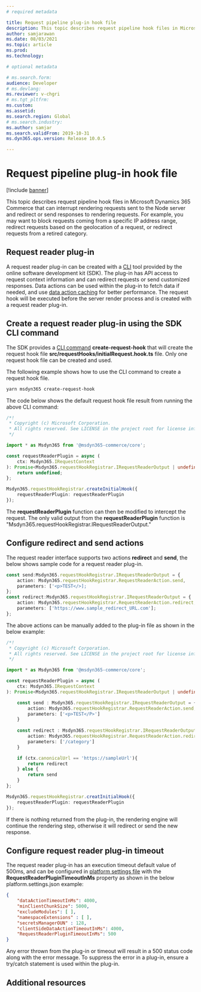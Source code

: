 ```yaml
---
# required metadata

title: Request pipeline plug-in hook file
description: This topic describes request pipeline hook files in Microsoft Dynamics 365 Commerce that can interrupt rendering requests sent to the Node server and redirect or send responses to rendering requests. 
author: samjarawan
ms.date: 08/03/2021
ms.topic: article
ms.prod: 
ms.technology: 

# optional metadata

# ms.search.form: 
audience: Developer
# ms.devlang: 
ms.reviewer: v-chgri
# ms.tgt_pltfrm: 
ms.custom: 
ms.assetid: 
ms.search.region: Global
# ms.search.industry: 
ms.author: samjar
ms.search.validFrom: 2019-10-31
ms.dyn365.ops.version: Release 10.0.5

---
```


# Request pipeline plug-in hook file

[!include [banner](../includes/banner.md)]

This topic describes request pipeline hook files in Microsoft Dynamics 365 Commerce that can interrupt rendering requests sent to the Node server and redirect or send responses to rendering requests. For example, you may want to block requests coming from a specific IP address range, redirect requests based on the geolocation of a request, or redirect requests from a retired category. 

## Request reader plug-in

A request reader plug-in can be created with a [CLI](cli-command-reference) tool provided by the online software development kit (SDK). The plug-in has API access to request context information and can redirect requests or send customized responses. Data actions can be used within the plug-in to fetch data if needed, and use [data action caching](data-action-cache-settings.md) for better performance. The request hook will be executed before the server render process and is created with a request reader plug-in.

## Create a request reader plug-in using the SDK CLI command

The SDK provides a [CLI command](cli-command-reference) **create-request-hook** that will create the request hook file **src/requestHooks/initialRequest.hook.ts** file. Only one request hook file can be created and used.  

The following example shows how to use the CLI command to create a request hook file.

```bash
yarn msdyn365 create-request-hook
```

The code below shows the default request hook file result from running the above CLI command:
```ts
/*!
 * Copyright (c) Microsoft Corporation.
 * All rights reserved. See LICENSE in the project root for license information.
 */

import * as Msdyn365 from '@msdyn365-commerce/core';

const requestReaderPlugin = async (
    ctx: Msdyn365.IRequestContext
): Promise<Msdyn365.requestHookRegistrar.IRequestReaderOutput | undefined> => {
    return undefined;
};

Msdyn365.requestHookRegistrar.createInitialHook({
    requestReaderPlugin: requestReaderPlugin
});
```

The **requestReaderPlugin** function can then be modified to intercept the request. The only valid output from the **requestReaderPlugin** function is "Msdyn365.requestHookRegistrar.IRequestReaderOutput."

## Configure redirect and send actions

The request reader interface supports two actions **redirect** and **send**, the below shows sample code for a request reader plug-in.

```ts
const send:Msdyn365.requestHookRegistrar.IRequestReaderOutput = {
    action: Msdyn365.requestHookRegistrar.RequestReaderAction.send,
    parameters: ['<p>TEST</>];
};
const redirect:Msdyn365.requestHookRegistrar.IRequestReaderOutput = {
    action: Msdyn365.requestHookRegistrar.RequestReaderAction.redirect,
    parameters: ['https://www.sample_redirect_URL.com'];
};
```
The above actions can be manually added to the plug-in file as shown in the below example:

```ts
/*!
 * Copyright (c) Microsoft Corporation.
 * All rights reserved. See LICENSE in the project root for license information.
 */

import * as Msdyn365 from '@msdyn365-commerce/core';

const requestReaderPlugin = async (
    ctx: Msdyn365.IRequestContext
): Promise<Msdyn365.requestHookRegistrar.IRequestReaderOutput | undefined> => {

    const send : Msdyn365.requestHookRegistrar.IRequestReaderOutput = {
        action: Msdyn365.requestHookRegistrar.RequestReaderAction.send,
        parameters: ['<p>TEST</P>']
    }
    
    const redirect : Msdyn365.requestHookRegistrar.IRequestReaderOutput = {
        action: Msdyn365.requestHookRegistrar.RequestReaderAction.redirect,
        parameters: ['/category']
    }

    if (ctx.canonicalUrl == 'https://sampleUrl'){
        return redirect
    } else {
        return send
    }
};

Msdyn365.requestHookRegistrar.creatInitialHook({
    requestReaderPlugin: requestReaderPlugin
});
```

If there is nothing returned from the plug-in, the rendering engine will continue the rendering step, otherwise it will redirect or send the new response.

## Configure request reader plug-in timeout

The request reader plug-in has an execution timeout default value of 500ms, and can be configured in [platform settings file](platform-settings.md) with the **RequestReaderPluginTimeoutInMs** property as shown in the below platform.settings.json example:

```json
{
    "dataActionTimeoutInMs": 4000,
    "minClientChunkSize": 5000,
    "excludeModules": [ ],
    "namespaceExtensions" : [ ],
    "secretsManagerOUN" : 128,
    "clientSideDataActionTimeoutInMs": 4000,
    "RequestReaderPluginTimeoutInMs": 500
}
```
 
Any error thrown from the plug-in or timeout will result in a 500 status code along with the error message. To suppress the error in a plug-in, ensure a try/catch statement is used within the plug-in. 

## Additional resources




